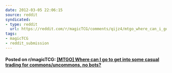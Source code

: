 ```yaml
---
date: 2012-03-05 22:06:15
source: reddit
syndicated:
- type: reddit
  url: https://reddit.com/r/magicTCG/comments/qijz4/mtgo_where_can_i_go_to_get_into_some_casual/
tags:
- magicTCG
- reddit_submission
---
```


#### Posted on r/magicTCG: [[MTGO] Where can I go to get into some casual trading for commons/uncommons, no bots?](https://reddit.com/r/magicTCG/comments/qijz4/mtgo_where_can_i_go_to_get_into_some_casual/)